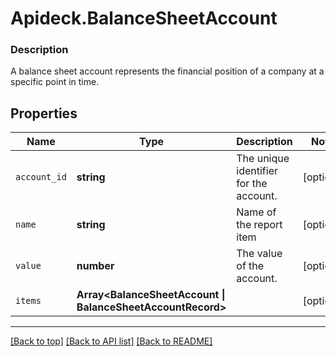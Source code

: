 # Apideck.BalanceSheetAccount

### Description

A balance sheet account represents the financial position of a company at a specific point in time.

## Properties
Name | Type | Description | Notes
------------ | ------------- | ------------- | -------------
`account_id` | **string** | The unique identifier for the account. | [optional] 
`name` | **string** | Name of the report item | [optional] 
`value` | **number** | The value of the account. | [optional] 
`items` | **Array&lt;BalanceSheetAccount \| BalanceSheetAccountRecord&gt;** |  | [optional] 





---

[[Back to top]](#) [[Back to API list]](../../../../README.md#documentation-for-api-endpoints) [[Back to README]](../../../../README.md)


